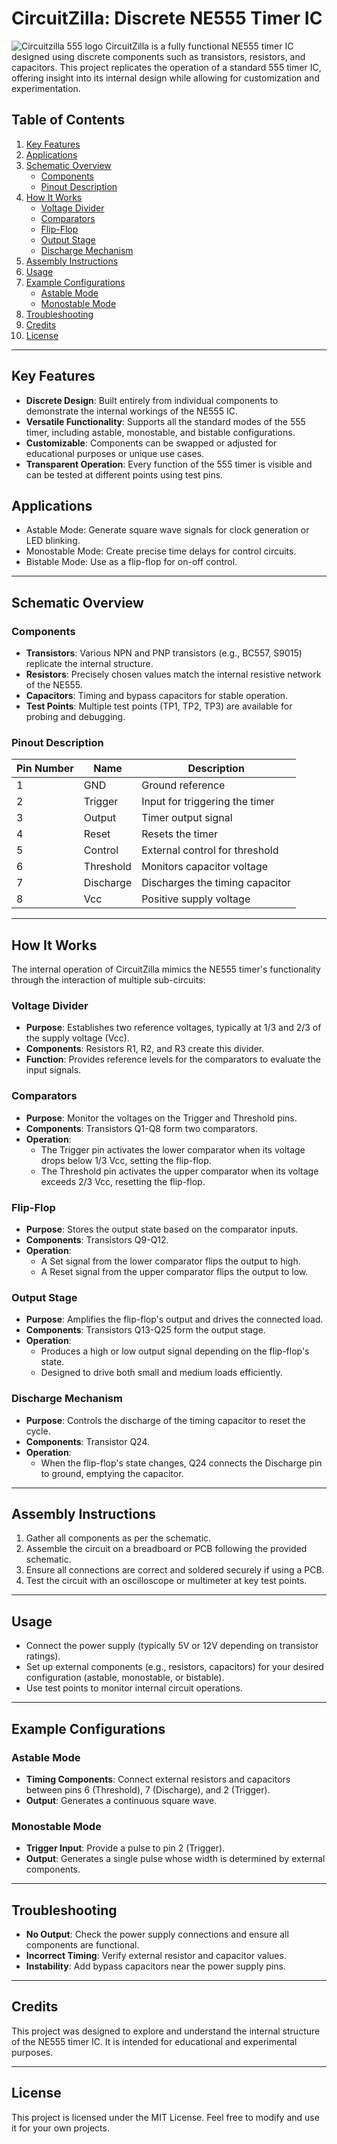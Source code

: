 # CircuitZilla: Discrete NE555 Timer IC
![Circuitzilla 555 logo](https://github.com/user-attachments/assets/eb718c6a-208e-4b70-a068-7d641fb2bf42)
CircuitZilla is a fully functional NE555 timer IC designed using discrete components such as transistors, resistors, and capacitors. This project replicates the operation of a standard 555 timer IC, offering insight into its internal design while allowing for customization and experimentation.

## Table of Contents
1. [Key Features](#key-features)
2. [Applications](#applications)
3. [Schematic Overview](#schematic-overview)
   - [Components](#components)
   - [Pinout Description](#pinout-description)
4. [How It Works](#how-it-works)
   - [Voltage Divider](#voltage-divider)
   - [Comparators](#comparators)
   - [Flip-Flop](#flip-flop)
   - [Output Stage](#output-stage)
   - [Discharge Mechanism](#discharge-mechanism)
5. [Assembly Instructions](#assembly-instructions)
6. [Usage](#usage)
7. [Example Configurations](#example-configurations)
   - [Astable Mode](#astable-mode)
   - [Monostable Mode](#monostable-mode)
8. [Troubleshooting](#troubleshooting)
9. [Credits](#credits)
10. [License](#license)

---

## Key Features
- **Discrete Design**: Built entirely from individual components to demonstrate the internal workings of the NE555 IC.
- **Versatile Functionality**: Supports all the standard modes of the 555 timer, including astable, monostable, and bistable configurations.
- **Customizable**: Components can be swapped or adjusted for educational purposes or unique use cases.
- **Transparent Operation**: Every function of the 555 timer is visible and can be tested at different points using test pins.

## Applications
- Astable Mode: Generate square wave signals for clock generation or LED blinking.
- Monostable Mode: Create precise time delays for control circuits.
- Bistable Mode: Use as a flip-flop for on-off control.

---

## Schematic Overview

### Components
- **Transistors**: Various NPN and PNP transistors (e.g., BC557, S9015) replicate the internal structure.
- **Resistors**: Precisely chosen values match the internal resistive network of the NE555.
- **Capacitors**: Timing and bypass capacitors for stable operation.
- **Test Points**: Multiple test points (TP1, TP2, TP3) are available for probing and debugging.

### Pinout Description
| Pin Number | Name       | Description                          |
|------------|------------|--------------------------------------|
| 1          | GND        | Ground reference                     |
| 2          | Trigger    | Input for triggering the timer       |
| 3          | Output     | Timer output signal                  |
| 4          | Reset      | Resets the timer                     |
| 5          | Control    | External control for threshold       |
| 6          | Threshold  | Monitors capacitor voltage           |
| 7          | Discharge  | Discharges the timing capacitor      |
| 8          | Vcc        | Positive supply voltage              |

---

## How It Works
The internal operation of CircuitZilla mimics the NE555 timer's functionality through the interaction of multiple sub-circuits:

### Voltage Divider
- **Purpose**: Establishes two reference voltages, typically at 1/3 and 2/3 of the supply voltage (Vcc).
- **Components**: Resistors R1, R2, and R3 create this divider.
- **Function**: Provides reference levels for the comparators to evaluate the input signals.

### Comparators
- **Purpose**: Monitor the voltages on the Trigger and Threshold pins.
- **Components**: Transistors Q1-Q8 form two comparators.
- **Operation**:
  - The Trigger pin activates the lower comparator when its voltage drops below 1/3 Vcc, setting the flip-flop.
  - The Threshold pin activates the upper comparator when its voltage exceeds 2/3 Vcc, resetting the flip-flop.

### Flip-Flop
- **Purpose**: Stores the output state based on the comparator inputs.
- **Components**: Transistors Q9-Q12.
- **Operation**:
  - A Set signal from the lower comparator flips the output to high.
  - A Reset signal from the upper comparator flips the output to low.

### Output Stage
- **Purpose**: Amplifies the flip-flop's output and drives the connected load.
- **Components**: Transistors Q13-Q25 form the output stage.
- **Operation**:
  - Produces a high or low output signal depending on the flip-flop's state.
  - Designed to drive both small and medium loads efficiently.

### Discharge Mechanism
- **Purpose**: Controls the discharge of the timing capacitor to reset the cycle.
- **Components**: Transistor Q24.
- **Operation**:
  - When the flip-flop's state changes, Q24 connects the Discharge pin to ground, emptying the capacitor.

---

## Assembly Instructions
1. Gather all components as per the schematic.
2. Assemble the circuit on a breadboard or PCB following the provided schematic.
3. Ensure all connections are correct and soldered securely if using a PCB.
4. Test the circuit with an oscilloscope or multimeter at key test points.

---

## Usage
- Connect the power supply (typically 5V or 12V depending on transistor ratings).
- Set up external components (e.g., resistors, capacitors) for your desired configuration (astable, monostable, or bistable).
- Use test points to monitor internal circuit operations.

---

## Example Configurations
### Astable Mode
- **Timing Components**: Connect external resistors and capacitors between pins 6 (Threshold), 7 (Discharge), and 2 (Trigger).
- **Output**: Generates a continuous square wave.

### Monostable Mode
- **Trigger Input**: Provide a pulse to pin 2 (Trigger).
- **Output**: Generates a single pulse whose width is determined by external components.

---

## Troubleshooting
- **No Output**: Check the power supply connections and ensure all components are functional.
- **Incorrect Timing**: Verify external resistor and capacitor values.
- **Instability**: Add bypass capacitors near the power supply pins.

---

## Credits
This project was designed to explore and understand the internal structure of the NE555 timer IC. It is intended for educational and experimental purposes.

---

## License
This project is licensed under the MIT License. Feel free to modify and use it for your own projects.

